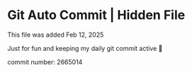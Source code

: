 # Git Auto Commit | Hidden File

This file was added Feb 12, 2025

Just for fun and keeping my daily git commit active 🤪

commit number: 2665014
